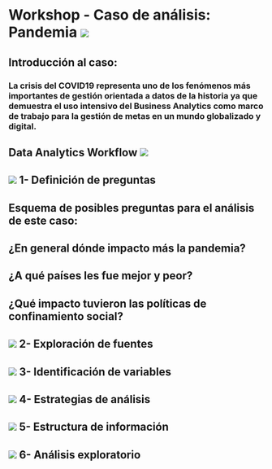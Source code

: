 # Workshop - Caso de análisis: Pandemia   <img src="https://img.icons8.com/dusk/48/000000/coronavirus.png"/>
##  Introducción al caso: 
### La crisis del COVID19 representa uno de los fenómenos más importantes de gestión orientada a datos de la historia ya que demuestra el uso intensivo del Business Analytics como marco de trabajo para la gestión de metas en un mundo globalizado y digital.

## Data Analytics Workflow <img src="https://img.icons8.com/clouds/68/000000/workflow.png"/>
## <img src="https://img.icons8.com/plumpy/15/000000/sphere.png"/> 1- Definición de preguntas
## Esquema de posibles preguntas para el análisis de este caso:
## ¿En general dónde impacto más la pandemia?
## ¿A qué países les fue mejor y peor?
## ¿Qué impacto tuvieron las políticas de confinamiento social?

## <img src="https://img.icons8.com/plumpy/15/000000/sphere.png"/> 2- Exploración de fuentes


## <img src="https://img.icons8.com/plumpy/15/000000/sphere.png"/> 3- Identificación de variables


## <img src="https://img.icons8.com/plumpy/15/000000/sphere.png"/> 4- Estrategias de análisis


## <img src="https://img.icons8.com/plumpy/15/000000/sphere.png"/> 5- Estructura de información


## <img src="https://img.icons8.com/plumpy/15/000000/sphere.png"/> 6- Análisis exploratorio
